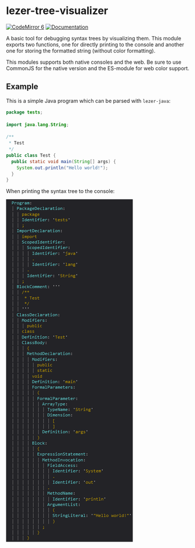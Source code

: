 # lezer-tree-visualizer

[![CodeMirror 6](https://img.shields.io/badge/CodeMirror-6-informational?logo=CodeMirror)](https://codemirror.net/6/)
[![Documentation](https://img.shields.io/badge/-Documentation-informational?logo=typescript&logoColor=white)](https://colintimbarndt.github.io/lezer-tree-visualizer/)

A basic tool for debugging syntax trees by visualizing them. This module
exports two functions, one for directly printing to the console and another
one for storing the formatted string (without color formatting).

This modules supports both native consoles and the web. Be sure to use CommonJS
for the native version and the ES-module for web color support.

## Example

This is a simple Java program which can be parsed with `lezer-java`:

```java
package tests;

import java.lang.String;

/**
 * Test
 */
public class Test {
  public static void main(String[] args) {
    System.out.println("Hello world!");
  }
}
```

When printing the syntax tree to the console:

[![Java Tree](https://raw.githubusercontent.com/ColinTimBarndt/lezer-tree-visualizer/master/img/java-tree.png)](https://github.com/ColinTimBarndt/lezer-tree-visualizer/blob/master/img/java-tree.png)
